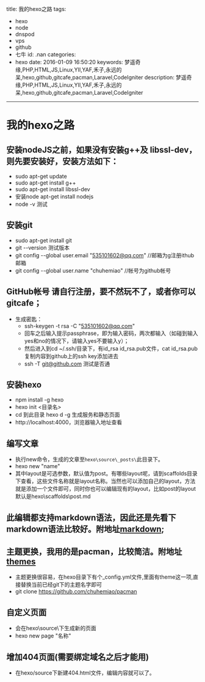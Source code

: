 title: 我的hexo之路
tags:
  - hexo
  - node
  - dnspod
  - vps
  - github
  - 七牛
id: .nan
categories:
  - hexo
date: 2016-01-09 16:50:20
keywords: 梦遥奇缘,PHP,HTML,JS,Linux,YII,YAF,禾子,永远的呆,hexo,github,gitcafe,pacman,Laravel,CodeIgniter
description: 梦遥奇缘,PHP,HTML,JS,Linux,YII,YAF,禾子,永远的呆,hexo,github,gitcafe,pacman,Laravel,CodeIgniter
---
# 我的hexo之路
## 安装nodeJS之前，如果没有安装g++及 libssl-dev，则先要安装好，安装方法如下：
+ sudo apt-get update
+ sudo apt-get install g++
+ sudo apt-get install libssl-dev
+ 安装node   apt-get install nodejs
+ node -v  测试
## 安装git
+ sudo apt-get install git
+ git --version 测试版本
+ git config --global user.email "535101602@qq.com"  //邮箱为g注册ithub邮箱
+ git config --global user.name "chuhemiao"  //帐号为github帐号
## GitHub帐号 请自行注册，要不然玩不了，或者你可以gitcafe；
- 生成密匙：
	+ ssh-keygen -t rsa -C "535101602@qq.com"
	+ 回车之后输入提示passphrase，即为输入密码，两次都输入（如碰到输入yes和no的情况下，请输入yes不要输入y）；
	+ 然后进入到cd ~/.ssh/目录下，有id_rsa id_rsa.pub文件，cat id_rsa.pub  复制内容到github上的ssh key添加进去
	+ ssh -T git@github.com 测试是否通
## 安装hexo
+ npm install -g hexo
+ hexo init <目录名>
+ cd 到此目录   hexo d -g 生成服务和静态页面
+ http://localhost:4000，浏览器输入地址查看
## 编写文章
+ 执行new命令，生成的文章至```hexo\source\_posts\```此目录下。
+ hexo new "name"
+ 其中layout是可选参数，默认值为post。有哪些layout呢，请到scaffolds目录下查看，这些文件名称就是layout名称。当然也可以添加自己的layout，方法就是添加一个文件即可，同时你也可以编辑现有的layout，比如post的layout默认是hexo\scaffolds\post.md
## 此编辑都支持markdown语法，因此还是先看下markdown语法比较好。附地址[markdown](http://www.appinn.com/markdown/);
## 主题更换，我用的是pacman，比较简洁。附地址[themes](https://github.com/hexojs/hexo/wiki/Themes)
+ 主题更换很容易，在hexo目录下有个_config.yml文件,里面有theme这一项,直接替换当前已经git下的主题名字即可
+ git clone https://github.com/chuhemiao/pacman
## 自定义页面
+ 会在hexo\source\下生成新的页面
+ hexo new page "名称"
## 增加404页面(需要绑定域名之后才能用)
+ 在hexo/source下新建404.html文件，编辑内容就可以了。

